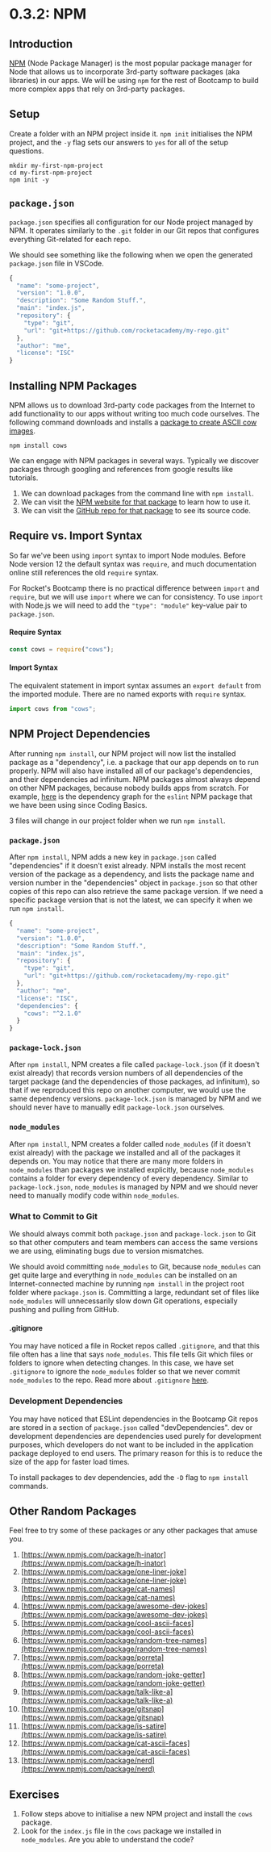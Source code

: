 # 0.3.2: NPM

## Introduction

[NPM](https://www.npmjs.com/) \(Node Package Manager\) is the most popular package manager for Node that allows us to incorporate 3rd-party software packages \(aka libraries\) in our apps. We will be using `npm` for the rest of Bootcamp to build more complex apps that rely on 3rd-party packages.

## Setup

Create a folder with an NPM project inside it. `npm init` initialises the NPM project, and the `-y` flag sets our answers to `yes` for all of the setup questions.

```text
mkdir my-first-npm-project
cd my-first-npm-project
npm init -y
```

## `package.json`

`package.json` specifies all configuration for our Node project managed by NPM. It operates similarly to the `.git` folder in our Git repos that configures everything Git-related for each repo.

We should see something like the following when we open the generated `package.json` file in VSCode.

```javascript
{
  "name": "some-project",
  "version": "1.0.0",
  "description": "Some Random Stuff.",
  "main": "index.js",
  "repository": {
    "type": "git",
    "url": "git+https://github.com/rocketacademy/my-repo.git"
  },
  "author": "me",
  "license": "ISC"
}
```

## Installing NPM Packages

NPM allows us to download 3rd-party code packages from the Internet to add functionality to our apps without writing too much code ourselves. The following command downloads and installs a [package to create ASCII cow images](https://www.npmjs.com/package/cows).

```text
npm install cows
```

We can engage with NPM packages in several ways. Typically we discover packages through googling and references from google results like tutorials.

1. We can download packages from the command line with `npm install`.
2. We can visit the [NPM website for that package](https://www.npmjs.com/package/cows) to learn how to use it.
3. We can visit the [GitHub repo for that package](https://github.com/sindresorhus/cows) to see its source code.

## Require vs. Import Syntax

So far we've been using `import` syntax to import Node modules. Before Node version 12 the default syntax was `require`, and much documentation online still references the old `require` syntax.

For Rocket's Bootcamp there is no practical difference between `import` and `require`, but we will use `import` where we can for consistency. To use `import` with Node.js we will need to add the `"type": "module"` key-value pair to `package.json`.

#### Require Syntax

```javascript
const cows = require("cows");
```

#### Import Syntax

The equivalent statement in import syntax assumes an `export default` from the imported module. There are no named exports with `require` syntax.

```javascript
import cows from "cows";
```

## NPM Project Dependencies

After running `npm install`, our NPM project will now list the installed package as a "dependency", i.e. a package that our app depends on to run properly. NPM will also have installed all of our package's dependencies, and their dependencies ad infinitum. NPM packages almost always depend on other NPM packages, because nobody builds apps from scratch. For example, [here](https://npmgraph.js.org/?q=eslint) is the dependency graph for the `eslint` NPM package that we have been using since Coding Basics.

3 files will change in our project folder when we run `npm install`.

### `package.json`

After `npm install`, NPM adds a new key in `package.json` called "dependencies" if it doesn't exist already. NPM installs the most recent version of the package as a dependency, and lists the package name and version number in the "dependencies" object in `package.json` so that other copies of this repo can also retrieve the same package version. If we need a specific package version that is not the latest, we can specify it when we run `npm install`.

```javascript
{
  "name": "some-project",
  "version": "1.0.0",
  "description": "Some Random Stuff.",
  "main": "index.js",
  "repository": {
    "type": "git",
    "url": "git+https://github.com/rocketacademy/my-repo.git"
  },
  "author": "me",
  "license": "ISC",
  "dependencies": {
    "cows": "^2.1.0"
  }
}
```

### `package-lock.json`

After `npm install`, NPM creates a file called `package-lock.json` \(if it doesn't exist already\) that records version numbers of all dependencies of the target package \(and the dependencies of those packages, ad infinitum\), so that if we reproduced this repo on another computer, we would use the same dependency versions. `package-lock.json` is managed by NPM and we should never have to manually edit `package-lock.json` ourselves.

### `node_modules`

After `npm install`, NPM creates a folder called `node_modules` \(if it doesn't exist already\) with the package we installed and all of the packages it depends on. You may notice that there are many more folders in `node_modules` than packages we installed explicitly, because `node_modules` contains a folder for every dependency of every dependency. Similar to `package-lock.json`, `node_modules` is managed by NPM and we should never need to manually modify code within `node_modules`.

### What to Commit to Git

We should always commit both `package.json` and `package-lock.json` to Git so that other computers and team members can access the same versions we are using, eliminating bugs due to version mismatches.

We should avoid committing `node_modules` to Git, because `node_modules` can get quite large and everything in `node_modules` can be installed on an Internet-connected machine by running `npm install` in the project root folder where `package.json` is. Committing a large, redundant set of files like `node_modules` will unnecessarily slow down Git operations, especially pushing and pulling from GitHub.

#### .gitignore

You may have noticed a file in Rocket repos called `.gitignore`, and that this file often has a line that says `node_modules`. This file tells Git which files or folders to ignore when detecting changes. In this case, we have set `.gitignore` to ignore the `node_modules` folder so that we never commit `node_modules` to the repo. Read more about `.gitignore` [here](https://git-scm.com/docs/gitignore).

### Development Dependencies

You may have noticed that ESLint dependencies in the Bootcamp Git repos are stored in a section of `package.json` called "devDependencies". dev or development dependencies are dependencies used purely for development purposes, which developers do not want to be included in the application package deployed to end users. The primary reason for this is to reduce the size of the app for faster load times.

To install packages to dev dependencies, add the `-D` flag to `npm install` commands.

## Other Random Packages

Feel free to try some of these packages or any other packages that amuse you.

1. [https://www.npmjs.com/package/h-inator](https://www.npmjs.com/package/h-inator)
2. [https://www.npmjs.com/package/one-liner-joke](https://www.npmjs.com/package/one-liner-joke)
3. [https://www.npmjs.com/package/cat-names](https://www.npmjs.com/package/cat-names)
4. [https://www.npmjs.com/package/awesome-dev-jokes](https://www.npmjs.com/package/awesome-dev-jokes)
5. [https://www.npmjs.com/package/cool-ascii-faces](https://www.npmjs.com/package/cool-ascii-faces)
6. [https://www.npmjs.com/package/random-tree-names](https://www.npmjs.com/package/random-tree-names)
7. [https://www.npmjs.com/package/porreta](https://www.npmjs.com/package/porreta)
8. [https://www.npmjs.com/package/random-joke-getter](https://www.npmjs.com/package/random-joke-getter)
9. [https://www.npmjs.com/package/talk-like-a](https://www.npmjs.com/package/talk-like-a)
10. [https://www.npmjs.com/package/gitsnap](https://www.npmjs.com/package/gitsnap)
11. [https://www.npmjs.com/package/is-satire](https://www.npmjs.com/package/is-satire)
12. [https://www.npmjs.com/package/cat-ascii-faces](https://www.npmjs.com/package/cat-ascii-faces)
13. [https://www.npmjs.com/package/nerd](https://www.npmjs.com/package/nerd)

## Exercises

1. Follow steps above to initialise a new NPM project and install the `cows` package.
2. Look for the `index.js` file in the `cows` package we installed in `node_modules`. Are you able to understand the code?
